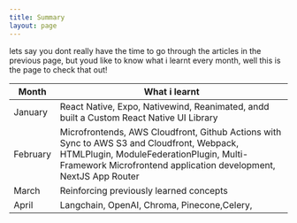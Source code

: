 ```yaml
---
title: Summary
layout: page
---
```


lets say you dont really have the time to go through the articles in the previous page, but youd like to know what i learnt every month, well this is the page to check that out!

| Month    | What i learnt                                                                                                                                                                                            |
| -------- | -------------------------------------------------------------------------------------------------------------------------------------------------------------------------------------------------------- |
| January  | React Native, Expo, Nativewind, Reanimated, andd built a Custom React Native UI Library                                                                                                                  |
| February | Microfrontends, AWS Cloudfront, Github Actions with Sync to AWS S3 and Cloudfront, Webpack, HTMLPlugin, ModuleFederationPlugin, Multi-Framework Microfrontend application development, NextJS App Router |
| March    | Reinforcing previously learned concepts                                                                                                                                                                  |
| April    | Langchain, OpenAI, Chroma, Pinecone,Celery,                                                                                                                                                              |

